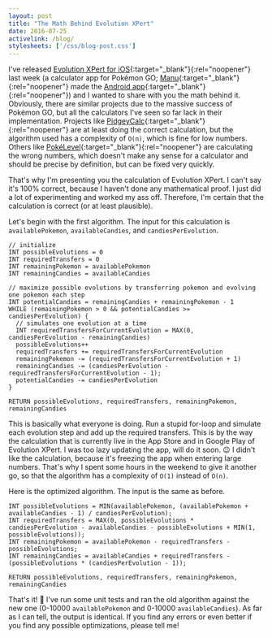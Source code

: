 ```yaml
---
layout: post
title: "The Math Behind Evolution XPert"
date: 2016-07-25
activelink: /blog/
stylesheets: ['/css/blog-post.css']
---
```

I've released [Evolution XPert for iOS][evoxpert-ios]{:target="_blank"}{:rel="noopener"} last week (a calculator app for Pokémon GO; [Manu][manu]{:target="_blank"}{:rel="noopener"} made the [Android app][evoxpert-android]{:target="_blank"}{:rel="noopener"}) and I wanted to share with you the math behind it. Obviously, there are similar projects due to the massive success of Pokémon GO, but all the calculators I've seen so far lack in their implementation. Projects like [PidgeyCalc][pidgeycalc]{:target="_blank"}{:rel="noopener"} are at least doing the correct calculation, but the algorithm used has a complexity of `O(n)`, which is fine for low numbers. Others like [PokéLevel][pokelevel]{:target="_blank"}{:rel="noopener"} are calculating the wrong numbers, which doesn't make any sense for a calculator and should be precise by definition, but can be fixed very quickly.

That's why I'm presenting you the calculation of Evolution XPert. I can't say it's 100% correct, because I haven't done any mathematical proof. I just did a lot of experimenting and worked my ass off. Therefore, I'm certain that the calculation is correct (or at least plausible).

Let's begin with the first algorithm. The input for this calculation is `availablePokemon`, `availableCandies`, and `candiesPerEvolution`.

```
// initialize
INT possibleEvolutions = 0
INT requiredTransfers = 0
INT remainingPokemon = availablePokemon
INT remainingCandies = availableCandies

// maximize possible evolutions by transferring pokemon and evolving one pokemon each step
INT potentialCandies = remainingCandies + remainingPokemon - 1
WHILE (remainingPokemon > 0 && potentialCandies >= candiesPerEvolution) {
  // simulates one evolution at a time
  INT requiredTransfersForCurrentEvolution = MAX(0, candiesPerEvolution - remainingCandies)
  possibleEvolutions++
  requiredTransfers += requiredTransfersForCurrentEvolution
  remainingPokemon -= (requiredTransfersForCurrentEvolution + 1)
  remainingCandies -= (candiesPerEvolution - requiredTransfersForCurrentEvolution - 1);
  potentialCandies -= candiesPerEvolution
}

RETURN possibleEvolutions, requiredTransfers, remainingPokemon, remainingCandies
```

This is basically what everyone is doing. Run a stupid for-loop and simulate each evolution step and add up the required transfers. This is by the way the calculation that is currently live in the App Store and in Google Play of Evolution XPert. I was too lazy updating the app, will do it soon. :wink: I didn't like the calculation, because it's freezing the app when entering large numbers. That's why I spent some hours in the weekend to give it another go, so that the algorithm has a complexity of `O(1)` instead of `O(n)`.

Here is the optimized algorithm. The input is the same as before.

```
INT possibleEvolutions = MIN(availablePokemon, (availablePokemon + availableCandies - 1) / candiesPerEvolution);
INT requiredTransfers = MAX(0, possibleEvolutions * candiesPerEvolution - availableCandies - possibleEvolutions + MIN(1, possibleEvolutions));
INT remainingPokemon = availablePokemon - requiredTransfers - possibleEvolutions;
INT remainingCandies = availableCandies + requiredTransfers - (possibleEvolutions * (candiesPerEvolution - 1));

RETURN possibleEvolutions, requiredTransfers, remainingPokemon, remainingCandies
```

That's it! :tada: I've run some unit tests and ran the old algorithm against the new one (0-10000 `availablePokemon` and 0-10000 `availableCandies`). As far as I can tell, the output is identical. If you find any errors or even better if you find any possible optimizations, please tell me!

[evoxpert-ios]: https://itunes.apple.com/app/id1135176839 "Evolution XPert for iOS"
[manu]: http://manuel-kehl.de/ "Manuel Kehl"
[evoxpert-android]: https://play.google.com/store/apps/details?id=de.manuel_kehl.evo_xpert "Evolution XPert for Android"
[pidgeycalc]: http://www.pidgeycalc.com/ "PidgeyCalc"
[pokelevel]: http://www.pokelevel.com/ "PokéLevel"
